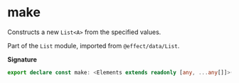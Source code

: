 # make

Constructs a new `List<A>` from the specified values.

Part of the `List` module, imported from `@effect/data/List`.

**Signature**

```ts
export declare const make: <Elements extends readonly [any, ...any[]]>(...elements: Elements) => List<Elements[number]>
```
